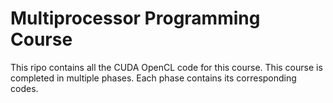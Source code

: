 # Multiprocessor Programming Course
 This ripo contains all the CUDA OpenCL code for this course. This course is completed in multiple phases. Each phase contains its corresponding codes.
